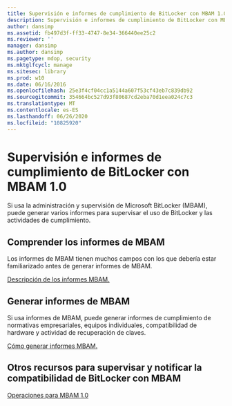 ```yaml
---
title: Supervisión e informes de cumplimiento de BitLocker con MBAM 1.0
description: Supervisión e informes de cumplimiento de BitLocker con MBAM 1.0
author: dansimp
ms.assetid: fb497d3f-ff33-4747-8e34-366440ee25c2
ms.reviewer: ''
manager: dansimp
ms.author: dansimp
ms.pagetype: mdop, security
ms.mktglfcycl: manage
ms.sitesec: library
ms.prod: w10
ms.date: 06/16/2016
ms.openlocfilehash: 25e3f4cf04cc1a5144a607f53cf43eb7c839db92
ms.sourcegitcommit: 354664bc527d93f80687cd2eba70d1eea024c7c3
ms.translationtype: MT
ms.contentlocale: es-ES
ms.lasthandoff: 06/26/2020
ms.locfileid: "10825920"
---
```

# Supervisión e informes de cumplimiento de BitLocker con MBAM 1.0


Si usa la administración y supervisión de Microsoft BitLocker (MBAM), puede generar varios informes para supervisar el uso de BitLocker y las actividades de cumplimiento.

## Comprender los informes de MBAM


Los informes de MBAM tienen muchos campos con los que debería estar familiarizado antes de generar informes de MBAM.

[Descripción de los informes MBAM.](understanding-mbam-reports-mbam-1.md)

## Generar informes de MBAM


Si usa informes de MBAM, puede generar informes de cumplimiento de normativas empresariales, equipos individuales, compatibilidad de hardware y actividad de recuperación de claves.

[Cómo generar informes MBAM.](how-to-generate-mbam-reports-mbam-1.md)

## Otros recursos para supervisar y notificar la compatibilidad de BitLocker con MBAM


[Operaciones para MBAM 1.0](operations-for-mbam-10.md)

 

 





